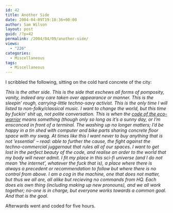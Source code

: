 ```yaml
---
id: 42
title: Another Side
date: 2004-04-09T19:18:36+00:00
author: Sam Wilson
layout: post
guid: /?p=42
permalink: /2004/04/09/another-side/
views:
  - "226"
categories:
  - Miscellaneous
tags:
  - Miscellaneous
---
```

I scribbled the following, sitting on the cold hard concrete of the city:

_This is the other side. This is the side that eschews all forms of pomposity, vanity, indeed any care taken over appearance or manner. This is the sleepin&#8217; rough, carrying-little techno-savy activist. This is the only time I will listed to non-folky/classical music. I want to change the world, but this time by fuckin&#8217; shit up, not polite conversation. This is when the [code of the eco-warrior](http://www.geocities.com/diwigy/abzug.html) means something (though only so long as it&#8217;s a sunny day, or I&#8217;m ensconced in front of a terminal. The washing up no longer matters; I&#8217;d be happy in a tin shed with computer and bike parts sharing concrete floor space with my swag. At times like this I want never to buy anything that is not &#8216;essential&#8217; &#8211; read: able to further the cause, the fight against the techno-commercial juggernaut that rules all of our spaces. I want to get lost in the perfect beauty of the code, and realise an order to the world that my body will never admit. I fit my place in this sci-fi universe (and I do not mean &#8216;the internet&#8217;, whatever the fuck that is), a place where there is always a precedent or recommendation to follow but where there is no control from above. I am a cog in the machine, one that does not matter, but thus we all are, all alike but recieving no commands from HQ. Each does eis own thing (including making up new pronouns), and we all work together; no-one is in charge, but everyone works towards a common goal. And that is the goal._

Afterwards went and coded for five hours.